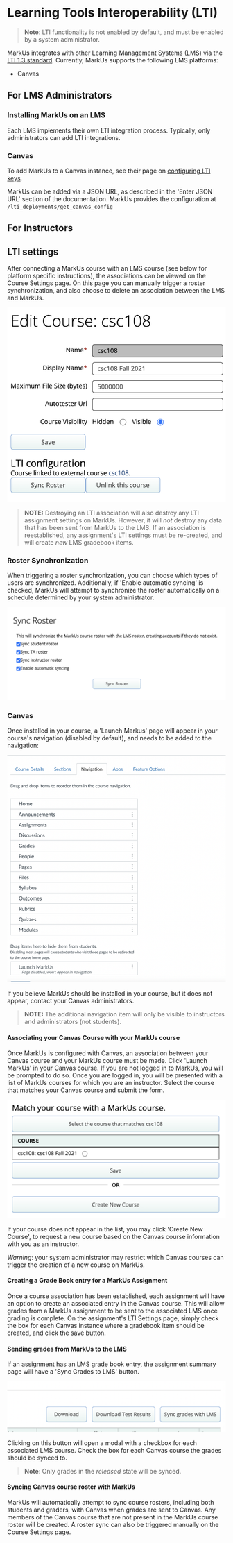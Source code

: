 # Learning Tools Interoperability (LTI)

>**Note**: LTI functionality is not enabled by default, and must be enabled by a system administrator.

MarkUs integrates with other Learning Management Systems (LMS) via the [LTI 1.3 standard](https://www.imsglobal.org/spec/lti/v1p3).
Currently, MarkUs supports the following LMS platforms:

- Canvas

## For LMS Administrators

### Installing MarkUs on an LMS

Each LMS implements their own LTI integration process.
Typically, only administrators can add LTI integrations.

### Canvas

To add MarkUs to a Canvas instance, see their page on
[configuring LTI keys](https://community.canvaslms.com/t5/Admin-Guide/How-do-I-configure-an-LTI-key-for-an-account/ta-p/140).

MarkUs can be added via a JSON URL, as described in the 'Enter JSON URL' section of the documentation. MarkUs provides the configuration at  `/lti_deployments/get_canvas_config`

## For Instructors

## LTI settings

After connecting a MarkUs course with an LMS course (see below for platform specific instructions),
the associations can be viewed on the Course Settings page. On this page you can manually trigger a roster synchronization,
and also choose to delete an association between the LMS and MarkUs.

![LTI Course Settings](images/lti-course-settings.png)

> **NOTE:**
> Destroying an LTI association will also destroy any LTI assignment settings on MarkUs.
> However, it will *not* destroy any data that has been sent from MarkUs to the LMS.
> If an association is reestablished, any assignment's LTI settings must be re-created,
> and will create *new* LMS gradebook items.

### Roster Synchronization

When triggering a roster synchronization, you can choose which types of users are synchronized.
Additionally, if 'Enable automatic syncing' is checked, MarkUs will attempt to synchronize the roster automatically
on a schedule determined by your system administrator.

![LTI Synchronization Options](images/lti-roster-sync.png)

### Canvas

Once installed in your course, a 'Launch Markus' page will appear in your
course's navigation (disabled by default), and needs to be added to the navigation:

![Canvas MarkUs Navigation](images/canvas-markus-nav.png)

If you believe MarkUs should be installed in your course, but it does not appear,
contact your Canvas administrators.

> **NOTE:**
> The additional navigation item will only be visible to instructors and
> administrators (not students).

#### Associating your Canvas Course with your MarkUs course

Once MarkUs is configured with Canvas, an association between your
Canvas course and your MarkUs course must be made.
Click 'Launch MarkUs' in your Canvas course. If you are not logged in to MarkUs,
you will be prompted to do so. Once you are logged in, you will be presented with
a list of MarkUs courses for which you are an instructor. Select the course that matches your Canvas
course and submit the form.

![MarkUs Link Canvas Course](images/lti-link-course.png)

If your course does not appear in the list,
you may click 'Create New Course', to request a new
course based on the Canvas course information with you as an instructor.

*Warning*: your system administrator may restrict which Canvas courses can trigger the creation of a new course on MarkUs.

#### Creating a Grade Book entry for a MarkUs Assignment

Once a course association has been established, each assignment will
have an option to create an associated entry in the Canvas course. This will allow grades from a MarkUs assignment
to be sent to the associated LMS once grading is complete.
On the assignment's LTI Settings page, simply check the box for each
Canvas instance where a gradebook item should be created, and click the save button.

#### Sending grades from MarkUs to the LMS

If an assignment has an LMS grade book entry, the assignment
summary page will have a 'Sync Grades to LMS' button.

![LTI Grade Sync](images/lti-grades-sync.png)

Clicking on this button will open a modal with a checkbox for each
associated LMS course. Check the box for each Canvas course the grades should be synced to.

>**Note**: Only grades in the *released* state will be synced.

#### Syncing Canvas course roster with MarkUs

MarkUs will automatically attempt to sync course rosters, including both students and graders, with Canvas when grades are sent to Canvas.
Any members of the Canvas course that are not present in the MarkUs course roster will be created.
A roster sync can also be triggered manually on the Course Settings page.
